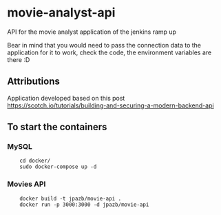 # movie-analyst-api
API for the movie analyst application of the jenkins ramp up


Bear in mind that you would need to pass the connection data to the application for it to work, check the code, the environment variables are there :D

## Attributions
Application developed based on this post https://scotch.io/tutorials/building-and-securing-a-modern-backend-api

## To start the containers
### MySQL

        cd docker/
        sudo docker-compose up -d

### Movies API

        docker build -t jpazb/movie-api .
        docker run -p 3000:3000 -d jpazb/movie-api
